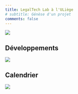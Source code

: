 ```yaml
---
title: LegalTech Lab à l'ULiège
# subtitle: Génèse d'un projet
comments: false
---
```

<!-- ### Origine de l'initiative -->

![](/img/legaltech_logo.png)

<!-- ## Proposition de comité de suivi
- François Desseilles
- Pierre Moreau
- Pierre Delvenne
- Christophe Dubois
- Pieterjan Montens
- Fabienne Kefer
- Frédéric Wilhemy
-->


## Développements
![](/img/legaltechlab-schema.png)

## Calendrier
![](/img/legaltechlab-calendar.png)
